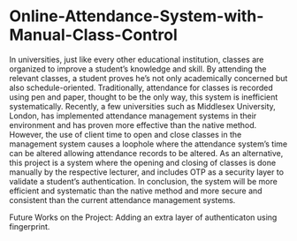 # Online-Attendance-System-with-Manual-Class-Control

In universities, just like every other educational institution, classes are organized to improve a student’s knowledge and skill. By attending the relevant classes, a student proves he’s not only academically concerned but also schedule-oriented. Traditionally, attendance for classes is recorded using pen and paper, thought to be the only way, this system is inefficient systematically. Recently, a few universities such as Middlesex University, London, has implemented attendance management systems in their environment and has proven more effective than the native method. However, the use of client time to open and close classes in the management system causes a loophole where the attendance system’s time can be altered allowing attendance records to be altered. As an alternative, this project is a system where the opening and closing of classes is done manually by the respective lecturer, and includes OTP as a security layer to validate a student’s authentication. In conclusion, the system will be more efficient and systematic than the native method and more secure and consistent than the current attendance management systems.

Future Works on the Project:
Adding an extra layer of authenticaton using fingerprint.

